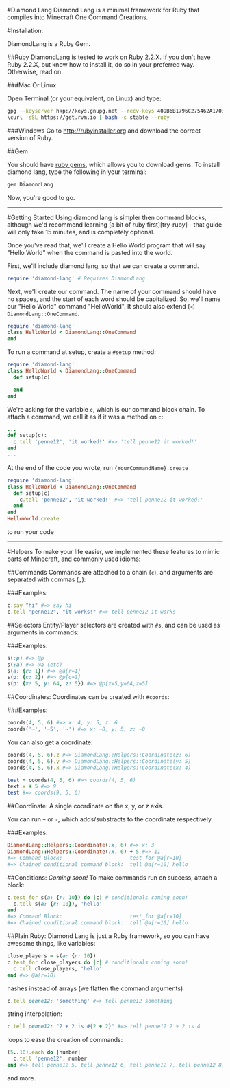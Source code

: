 #Diamond Lang
Diamond Lang is a minimal framework for Ruby that compiles into Minecraft One Command Creations.

#Installation:

DiamondLang is a Ruby Gem.

##Ruby
DiamondLang is tested to work on Ruby 2.2.X. If you don't have Ruby 2.2.X, but know how to install it, do so in your preferred way. Otherwise, read on:

###Mac Or Linux

Open Terminal (or your equivalent, on Linux) and type:

~~~sh
gpg --keyserver hkp://keys.gnupg.net --recv-keys 409B6B1796C275462A1703113804BB82D39DC0E3
\curl -sSL https://get.rvm.io | bash -s stable --ruby
~~~

###Windows
Go to <http://rubyinstaller.org> and download the correct version of Ruby.

##Gem

You should have [ruby gems][gems], which allows you to download gems. To install diamond lang, type the following in your terminal:

~~~sh
gem DiamondLang
~~~

Now, you're good to go.


---

#Getting Started
Using diamond lang is simpler then command blocks, although we'd recommend learning [a bit of ruby first][try-ruby] - that guide will only take 15 minutes, and is completely optional.

Once you've read that, we'll create a Hello World program that will say "Hello World" when the command is pasted into the world.

First, we'll include diamond lang, so that we can create a command.

~~~rb
require 'diamond-lang' # Requires DiamondLang
~~~

Next, we'll create our command. The name of your command should have no spaces, and the start of each word should be capitalized. So, we'll name our "Hello World" command "HelloWorld". It should also extend (`<`) `DiamondLang::OneCommand`.

~~~rb
require 'diamond-lang'
class HelloWorld < DiamondLang::OneCommand
end
~~~

To run a command at setup, create a `#setup` method:

~~~rb
require 'diamond-lang'
class HelloWorld < DiamondLang::OneCommand
  def setup(c)

  end
end
~~~

We're asking for the variable `c`, which is our command block chain. To attach a command, we call it as if it was a method on `c`:

~~~rb
...
def setup(c):
  c.tell 'penne12', 'it worked!' #=> 'tell penne12 it worked!'
end
...
~~~

At the end of the code you wrote, run `{YourCommandName}.create`

~~~rb
require 'diamond-lang'
class HelloWorld < DiamondLang::OneCommand
  def setup(c)
    c.tell 'penne12', 'it worked!' #=> 'tell penne12 it worked!'
  end
end
HelloWorld.create
~~~

to run your code  

---


#Helpers
To make your life easier, we implemented these features to mimic parts of Minecraft, and commonly used idioms:

##Commands
Commands are attached to a chain (`c`), and arguments are separated with commas (`,`):

###Examples:

~~~rb
c.say "hi" #=> say hi
c.tell "penne12", "it works!" #=> tell penne12 it works
~~~

##Selectors
Entity/Player selectors are created with `#s`, and can be used as arguments in commands:

###Examples:

~~~rb
s(:p) #=> @p
s(:a) #=> @a (etc)
s(a: {r: 1}) #=> @a[r=1]
s(p: {c: 2}) #=> @p[c=2]
s(p: {x: 5, y: 64, z: 5}) #=> @p[x=5,y=64,z=5]
~~~

##Coordinates:
Coordinates can be created with `#coords`:

###Examples:

~~~rb
coords(4, 5, 6) #=> x: 4, y: 5, z: 6
coords('~', '~5', '~') #=> x: ~0, y: 5, z: ~0
~~~

You can also get a coordinate:

~~~rb
coords(4, 5, 6).z #=> DiamondLang::Helpers::Coordinate(z: 6)
coords(4, 5, 6).y #=> DiamondLang::Helpers::Coordinate(y: 5)
coords(4, 5, 6).x #=> DiamondLang::Helpers::Coordinate(x: 4)

test = coords(4, 5, 6) #=> coords(4, 5, 6)
text.x + 5 #=> 9
test #=> coords(9, 5, 6)
~~~

##Coordinate:
A single coordinate on the x, y, or z axis.

You can run `+` or `-`, which adds/substracts to the coordinate respectively.

###Examples:

~~~rb
DiamondLang::Helpers::Coordinate(:x, 6) #=> x: 3
DiamondLang::Helpers::Coordinate(:x, 6) + 5 #=> 11
#=> Command Block: 						test_for @a[r=10]
#=> Chained conditional command block: 	tell @a[r=10] hello
~~~

##Conditions:
*Coming soon!*
To make commands run on success, attach a block:

~~~rb
c.test_for s(a: {r: 10}) do |c| # conditionals coming soon!
  c.tell s(a: {r: 10}), 'hello'
end
#=> Command Block: 						test_for @a[r=10]
#=> Chained conditional command block: 	tell @a[r=10] hello
~~~

##Plain Ruby:
Diamond Lang is just a Ruby framework, so you can have awesome things, like variables:

~~~rb
close_players = s(a: {r: 10})
c.test_for close_players do |c| # conditionals coming soon!
  c.tell close_players, 'hello'
end #=> @a[r=10]
~~~

hashes instead of arrays (we flatten the command arguments)

~~~rb
c.tell penne12: 'something' #=> tell penne12 something
~~~

string interpolation:

~~~rb
c.tell penne12: "2 + 2 is #{2 + 2}" #=> tell penne12 2 + 2 is 4
~~~

loops to ease the creation of commands:

~~~rb
(5..10).each do |number|
  c.tell 'penne12', number
end #=> tell penne12 5, tell penne12 6, tell penne12 7, tell penne12 8, tell penne12 9, tell penne12 10
~~~

and more.

[gems]: https://rubygems.org
